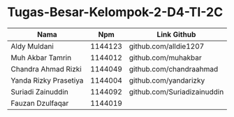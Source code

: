# Tugas-Besar-Kelompok-2-D4-TI-2C

Nama | Npm | Link Github
--------- | --------- | ---------
Aldy Muldani| 1144123| github.com/alldie1207
Muh Akbar Tamrin| 1144012 | github.com/muhakbar
Chandra Ahmad Rizki| 1144049 | github.com/chandraahmad
Yanda Rizky Prasetiya| 1144004 | github.com/yandarizky
Suriadi Zainuddin| 1144092 | github.com/Suriadizainuddin
Fauzan Dzulfaqar | 1144019 | 
